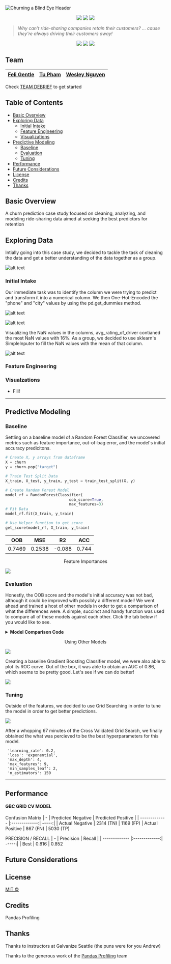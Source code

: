 ![Churning a Blind Eye Header](https://raw.githubusercontent.com/boogiedev/churning-a-blind-eye/master/media/churnheader.png)

<p align="center">
  <img src="https://img.shields.io/badge/Maintained%3F-IN PROG-blue?style=flat-square"></img>
  <img src="https://img.shields.io/github/commit-activity/m/boogiedev/churning-a-blind-eye?style=flat-square">
  <img src="https://img.shields.io/github/license/boogiedev/churning-a-blind-eye?style=flat-square">
</p>

> *Why can't ride-sharing companies retain their customers?
  ... cause they're always driving their customers away!* 

<p align="center">
  <img src="https://img.shields.io/badge/JOKE-10/10-blue?style=flat-square"></img>
  <img src="https://img.shields.io/badge/LAUGHTER-KNEE%20SLAPPER-brightgreen?style=flat-square"></img>
  <img src="https://img.shields.io/badge/100%25-GLUTEN%20FREE-red?style=flat-square"></img>
</p>

## Team

[Feli Gentle](https://github.com/oro13)  | [Tu Pham](https://github.com/phamc4) | [Wesley Nguyen](https://github.com/boogiedev)
---|---|---|


Check [TEAM DEBRIEF](team_debrief.md) to get started
 
 
## Table of Contents

- [Basic Overview](#basic-overview)
- [Exploring Data](#exploring-data)
  - [Initial Intake](#initial-intake)
  - [Feature Engineering](#feature-engineering)
  - [Visualizations](#visualizations)
- [Predictive Modeling](#predictive-modeling)
  - [Baseline](#baseline)
  - [Evaluation](#evaluation)
  - [Tuning](#tuning)
- [Performance](#performance)
- [Future Considerations](#future-considerations)
- [License](#license)
- [Credits](#credits)
- [Thanks](#thanks)

## Basic Overview

A churn prediction case study focused on cleaning, analyzing, and modeling ride-sharing data aimed at seeking the best predictors for retention

## Exploring Data

Intially going into this case study, we decided to tackle the task of cleaning the data and get a better understanding of the data together as a group. 

![alt text](https://i.gyazo.com/d374ece0e6454f46cf15fe91d499b586.png)

### Initial Intake

Our immediate task was to identify the column we were trying to predict and transform it into a numerical column. We then One-Hot-Encoded the "phone" and "city" values by using the pd.get_dummies method.

![alt text](https://i.gyazo.com/36577607d61dadc29141180f4efd1581.png)

![alt text](https://i.gyazo.com/26e5056af25e24766d00a9a68eb65ca6.png)

Visualizing the NaN values in the columns, avg_rating_of_driver contianed the most NaN values with 16%. As a group, we decided to use sklearn's SimpleInputer to fill the NaN values with the mean of that column.

![alt text](https://i.gyazo.com/b5e55239362ee42f2090c68c7d9c61e0.png)


### Feature Engineering



### Visualzations

- Fill!

---
## Predictive Modeling


### Baseline

Settling on a baseline model of a Random Forest Classifier, we uncovered metrics such as feature importance, out-of-bag error, and the model's initial accuracy predicitons.

```python
# Create X, y arrays from dataframe
X = churn
y = churn.pop("target")

# Train Test Split Data
X_train, X_test, y_train, y_test = train_test_split(X, y)

# Create Random Forest Model
model_rf = RandomForestClassifier(
                            oob_score=True,
                            max_features=3)
# Fit Data
model_rf.fit(X_train, y_train)

# Use Helper function to get score
get_score(model_rf, X_train, y_train)
```
OOB | MSE | R2 | ACC
---|---|---|---|
0.7469 | 0.2538 | -0.088 | 0.744

<p align="center">
  Feature Importances
</p>

<img align="center" src="https://github.com/boogiedev/churning-a-blind-eye/blob/master/media/feature_importance.png"> </img>

### Evaluation

Honestly, the OOB score and the model's initial accuracy was not bad, although it could be improved with possibly a different model! We went ahead and trained a host of other models in order to get a comparison of what the differences were. A simple, succinct and handy function was used to compare all of these models against each other. Click the tab below if you would like to see.


<details>
  <summary>
    <b> Model Comparison Code </b>  
  </summary>
  
```python
def get_model_scores(X, y):
    X_train, X_test, y_train, y_test = train_test_split(X, y, random_state=50)    
    #Fit the logistic Regression Model
    logmodel = LogisticRegression(random_state = 50)
    logmodel.fit(X_train,y_train)

    #Predict the value for new, unseen data
    pred = logmodel.predict(X_test)

    # Find Accuracy using accuracy_score method
    logmodel_accuracy = round(accuracy_score(y_test, pred) * 100, 2)

    # Scaler
    scaler = MinMaxScaler()

    #Fit the K-Nearest Neighbor Model
    knnmodel = KNeighborsClassifier(n_neighbors=20, metric='minkowski', p=2) #p=2 represents Euclidean distance, p=1 represents Manhattan Distance
    knnmodel.fit(scaler.fit_transform(X_train), y_train) 

    #Predict the value for new, unseen data
    knn_pred = knnmodel.predict(X_test)

    # Find Accuracy using accuracy_score method
    knn_accuracy = round(accuracy_score(y_test, knn_pred) * 100, 2)

    #Fit the Decision Tree Classification Model
    dtmodel = DecisionTreeClassifier(criterion = "gini", random_state = 50)
    dtmodel.fit(X_train, y_train) 

    #Predict the value for new, unseen data
    dt_pred = dtmodel.predict(X_test)

    # Find Accuracy using accuracy_score method
    dt_accuracy = round(accuracy_score(y_test, dt_pred) * 100, 2)

    #Fit the Random Forest Classification Model
    rfmodel = RandomForestClassifier(n_estimators = 100, criterion = 'entropy', random_state = 0)
    rfmodel.fit(X_train, y_train) 

    #Predict the value for new, unseen data
    rf_pred = rfmodel.predict(X_test)

    # Find Accuracy using accuracy_score method
    rf_accuracy = round(accuracy_score(y_test, rf_pred) * 100, 2)

    #Fit the Gradient Boosted Classification Model
    gbmodel = GradientBoostingClassifier(random_state=50)
    gbmodel.fit(X_train,y_train)

    #Predict the value for new, unseen data
    pred = gbmodel.predict(X_test)

    # Find Accuracy using accuracy_score method
    gbmodel_accuracy = round(accuracy_score(y_test, pred) * 100, 2)

    #Fit the Gradient Boosted Classification Model
    gbmodel_grid = GradientBoostingClassifier(learning_rate=0.1,
                                         max_depth=6,
                                         max_features=0.3,
                                         min_samples_leaf=10,
                                         n_estimators=100,
                                         random_state=50)
    gbmodel_grid.fit(X_train,y_train)

    #Predict the value for new, unseen data
    pred = gbmodel_grid.predict(X_test)

    # Find Accuracy using accuracy_score method
    gbmodel_grid_accuracy = round(accuracy_score(y_test, pred) * 100, 2)
    
    #Fit the Gradient Boosted Classification Model
    gbmodel_grid_cv = GradientBoostingClassifier(learning_rate=0.2,
                                         max_depth=4,
                                         max_features=9,
                                         min_samples_leaf=2,
                                         n_estimators=150,
                                         random_state=50)
    gbmodel_grid_cv.fit(X_train,y_train)

    #Predict the value for new, unseen data
    pred = gbmodel_grid_cv.predict(X_test)

    # Find Accuracy using accuracy_score method
    gbmodel_grid_cv_accuracy = round(accuracy_score(y_test, pred) * 100, 2)
    
    return [logmodel_accuracy, knn_accuracy, dt_accuracy, rf_accuracy, gbmodel_accuracy, gbmodel_grid_accuracy, gbmodel_grid_cv_accuracy]

```
  

</details>


<p align="center">
  Using Other Models
</p>
<img align="center" src="https://github.com/boogiedev/churning-a-blind-eye/blob/master/media/pre_model_scores.png"> </img>

Creating a baseline Gradient Boosting Classifier model, we were also able to plot its ROC curve. Out of the box, it was able to obtain an AUC of 0.86, which seems to be pretty good. Let's see if we can do better!


<img align="center" src="https://github.com/boogiedev/churning-a-blind-eye/blob/master/media/pre_roc.png"> </img>


### Tuning

Outside of the features, we decided to use Grid Searching in order to tune the model in order to get better predictions.

<img align="center" src="https://github.com/boogiedev/churning-a-blind-eye/blob/master/media/grid_search_cv_process.png"> </img>

After a whopping 67 minutes of the Cross Validated Grid Search, we finally obtained the what was percieved to be the best hyperparameters for this model. 

```
 'learning_rate': 0.2,
 'loss': 'exponential',
 'max_depth': 4,
 'max_features': 9,
 'min_samples_leaf': 2,
 'n_estimators': 150
```



---
## Performance

#### GBC GRID CV MODEL
Confusion Matrix
| -        |       Predicted Negative      |  Predicted Positive |
| ------------- |:-------------:| -----:|
| Actual Negative | 2314 (TN)  | 1169 (FP)
| Actual Positive | 867 (FN) | 5030 (TP)

PRECISION / RECALL
| -        |       Precision      |  Recall |
| ------------- |:-------------:| -----:|
| Best | 0.816  | 0.852


## Future Considerations



## License
[MIT ©](https://choosealicense.com/licenses/mit/)

## Credits

Pandas Profiling

## Thanks

Thanks to instructors at Galvanize Seattle (the puns were for you Andrew)

Thanks to the generous work of the [Pandas Profiling](https://github.com/pandas-profiling/pandas-profiling) team


